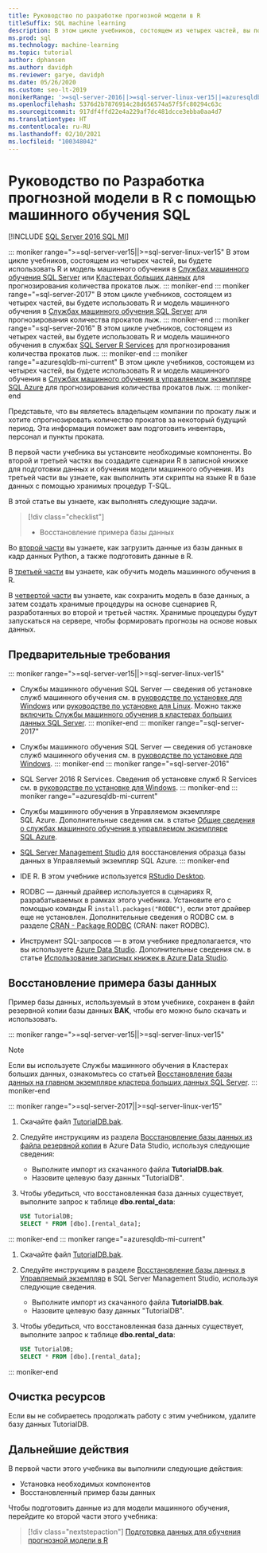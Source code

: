 ```yaml
---
title: Руководство по разработке прогнозной модели в R
titleSuffix: SQL machine learning
description: В этом цикле учебников, состоящем из четырех частей, вы подготовите данные для обучения прогнозной модели в R с помощью машинного обучения SQL.
ms.prod: sql
ms.technology: machine-learning
ms.topic: tutorial
author: dphansen
ms.author: davidph
ms.reviewer: garye, davidph
ms.date: 05/26/2020
ms.custom: seo-lt-2019
monikerRange: '>=sql-server-2016||>=sql-server-linux-ver15||=azuresqldb-mi-current'
ms.openlocfilehash: 5376d2b7876914c28d656574a57f5fc80294c63c
ms.sourcegitcommit: 917df4ffd22e4a229af7dc481dcce3ebba0aa4d7
ms.translationtype: HT
ms.contentlocale: ru-RU
ms.lasthandoff: 02/10/2021
ms.locfileid: "100348042"
---
```

# <a name="tutorial-develop-a-predictive-model-in-r-with-sql-machine-learning"></a>Руководство по Разработка прогнозной модели в R с помощью машинного обучения SQL
[!INCLUDE [SQL Server 2016 SQL MI](../../includes/applies-to-version/sqlserver2016-asdbmi.md)]

::: moniker range=">=sql-server-ver15||>=sql-server-linux-ver15"
В этом цикле учебников, состоящем из четырех частей, вы будете использовать R и модель машинного обучения в [Службах машинного обучения SQL Server](../sql-server-machine-learning-services.md) или [Кластерах больших данных](../../big-data-cluster/machine-learning-services.md) для прогнозирования количества прокатов лыж.
::: moniker-end
::: moniker range="=sql-server-2017"
В этом цикле учебников, состоящем из четырех частей, вы будете использовать R и модель машинного обучения в [Службах машинного обучения SQL Server](../sql-server-machine-learning-services.md) для прогнозирования количества прокатов лыж.
::: moniker-end
::: moniker range="=sql-server-2016"
В этом цикле учебников, состоящем из четырех частей, вы будете использовать R и модель машинного обучения в службах [SQL Server R Services](../r/sql-server-r-services.md) для прогнозирования количества прокатов лыж.
::: moniker-end
::: moniker range="=azuresqldb-mi-current"
В этом цикле учебников, состоящем из четырех частей, вы будете использовать R и модель машинного обучения в [Службах машинного обучения в управляемом экземпляре SQL Azure](/azure/azure-sql/managed-instance/machine-learning-services-overview) для прогнозирования количества прокатов лыж.
::: moniker-end

Представьте, что вы являетесь владельцем компании по прокату лыж и хотите спрогнозировать количество прокатов за некоторый будущий период. Эта информация поможет вам подготовить инвентарь, персонал и пункты проката.

В первой части учебника вы установите необходимые компоненты. Во второй и третьей частях вы создадите сценарии R в записной книжке для подготовки данных и обучения модели машинного обучения. Из третьей части вы узнаете, как выполнить эти скрипты на языке R в базе данных с помощью хранимых процедур T-SQL.

В этой статье вы узнаете, как выполнять следующие задачи.

> [!div class="checklist"]
> * Восстановление примера базы данных 

Во [второй части](r-predictive-model-prepare-data.md) вы узнаете, как загрузить данные из базы данных в кадр данных Python, а также подготовить данные в R.

В [третьей части](r-predictive-model-train.md) вы узнаете, как обучить модель машинного обучения в R.

В [четвертой части](r-predictive-model-deploy.md) вы узнаете, как сохранить модель в базе данных, а затем создать хранимые процедуры на основе сценариев R, разработанных во второй и третьей частях. Хранимые процедуры будут запускаться на сервере, чтобы формировать прогнозы на основе новых данных.

## <a name="prerequisites"></a>Предварительные требования

::: moniker range=">=sql-server-ver15||>=sql-server-linux-ver15"
* Службы машинного обучения SQL Server — сведения об установке служб машинного обучения см. в [руководстве по установке для Windows](../install/sql-machine-learning-services-windows-install.md) или [руководстве по установке для Linux](../../linux/sql-server-linux-setup-machine-learning.md?toc=%2Fsql%2Fmachine-learning%2Ftoc.json). Можно также [включить Службы машинного обучения в кластерах больших данных SQL Server](../../big-data-cluster/machine-learning-services.md).
::: moniker-end
::: moniker range="=sql-server-2017"
* Службы машинного обучения SQL Server — сведения об установке служб машинного обучения см. в [руководстве по установке для Windows](../install/sql-machine-learning-services-windows-install.md). 
::: moniker-end
::: moniker range="=sql-server-2016"
* SQL Server 2016 R Services. Сведения об установке служб R Services см. в [руководстве по установке для Windows](../install/sql-r-services-windows-install.md). 
::: moniker-end
::: moniker range="=azuresqldb-mi-current"
* Службы машинного обучения в Управляемом экземпляре SQL Azure. Дополнительные сведения см. в статье [Общие сведения о службах машинного обучения в управляемом экземпляре SQL Azure](/azure/azure-sql/managed-instance/machine-learning-services-overview).

* [SQL Server Management Studio](../../ssms/download-sql-server-management-studio-ssms.md) для восстановления образца базы данных в Управляемый экземпляр SQL Azure.
::: moniker-end

* IDE R. В этом учебнике используется [RStudio Desktop](https://www.rstudio.com/products/rstudio/download/).

* RODBC — данный драйвер используется в сценариях R, разрабатываемых в рамках этого учебника. Установите его с помощью команды R `install.packages("RODBC")`, если этот драйвер еще не установлен. Дополнительные сведения о RODBC см. в разделе [CRAN - Package RODBC](https://CRAN.R-project.org/package=RODBC) (CRAN: пакет RODBC).

* Инструмент SQL-запросов — в этом учебнике предполагается, что вы используете [Azure Data Studio](../../azure-data-studio/what-is-azure-data-studio.md). Дополнительные сведения см. в статье [Использование записных книжек в Azure Data Studio](../../azure-data-studio/notebooks/notebooks-guidance.md).

## <a name="restore-the-sample-database"></a>Восстановление примера базы данных

Пример базы данных, используемый в этом учебнике, сохранен в файл резервной копии базы данных **BAK**, чтобы его можно было скачать и использовать.

::: moniker range=">=sql-server-ver15||>=sql-server-linux-ver15"
> [!NOTE]
> Если вы используете Службы машинного обучения в Кластерах больших данных, ознакомьтесь со статьей [Восстановление базы данных на главном экземпляре кластера больших данных SQL Server](../../big-data-cluster/data-ingestion-restore-database.md).
::: moniker-end

::: moniker range=">=sql-server-2017||>=sql-server-linux-ver15"
1. Скачайте файл [TutorialDB.bak](https://sqlchoice.blob.core.windows.net/sqlchoice/static/TutorialDB.bak).

1. Следуйте инструкциям из раздела [Восстановление базы данных из файла резервной копии](../../azure-data-studio/tutorial-backup-restore-sql-server.md#restore-a-database-from-a-backup-file) в Azure Data Studio, используя следующие сведения:

   * Выполните импорт из скачанного файла **TutorialDB.bak**.
   * Назовите целевую базу данных "TutorialDB".

1. Чтобы убедиться, что восстановленная база данных существует, выполните запрос к таблице **dbo.rental_data**:

   ```sql
   USE TutorialDB;
   SELECT * FROM [dbo].[rental_data];
   ```
::: moniker-end
::: moniker range="=azuresqldb-mi-current"
1. Скачайте файл [TutorialDB.bak](https://sqlchoice.blob.core.windows.net/sqlchoice/static/TutorialDB.bak).

1. Следуйте инструкциям в разделе [Восстановление базы данных в Управляемый экземпляр](/azure/sql-database/sql-database-managed-instance-get-started-restore) в SQL Server Management Studio, используя следующие сведения.

   * Выполните импорт из скачанного файла **TutorialDB.bak**.
   * Назовите целевую базу данных "TutorialDB".

1. Чтобы убедиться, что восстановленная база данных существует, выполните запрос к таблице **dbo.rental_data**:

   ```sql
   USE TutorialDB;
   SELECT * FROM [dbo].[rental_data];
   ```
::: moniker-end

## <a name="clean-up-resources"></a>Очистка ресурсов

Если вы не собираетесь продолжать работу с этим учебником, удалите базу данных TutorialDB.
## <a name="next-steps"></a>Дальнейшие действия

В первой части этого учебника вы выполнили следующие действия:

* Установка необходимых компонентов
* Восстановленный пример базы данных

Чтобы подготовить данные из для модели машинного обучения, перейдите ко второй части этого учебника:

> [!div class="nextstepaction"]
> [Подготовка данных для обучения прогнозной модели в R](r-predictive-model-prepare-data.md)
